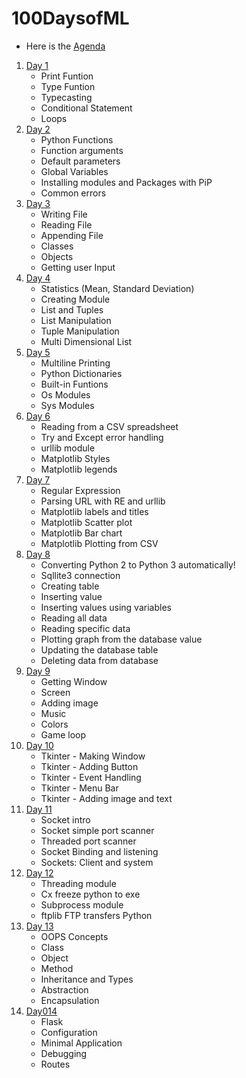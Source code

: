# 100DaysofML
- Here is the [Agenda](https://github.com/CoderToCode/100DaysofML/blob/master/Curriculum.md)
1. [Day 1](https://github.com/CoderToCode/100DaysofML/blob/master/Day001.ipynb)
    * Print Funtion
    * Type Funtion 
    * Typecasting
    * Conditional Statement
    * Loops
2. [Day 2](https://github.com/CoderToCode/100DaysofML/blob/master/Day002.ipynb)
    * Python Functions
    * Function arguments
    * Default parameters
    * Global Variables
    * Installing modules and Packages with PiP
    * Common errors
3. [Day 3](Day003.ipynb)
    * Writing File
    * Reading File
    * Appending File
    * Classes
    * Objects
    * Getting user Input
4. [Day 4](Day004.ipynb)
    * Statistics (Mean, Standard Deviation)
    * Creating Module
    * List and Tuples
    * List Manipulation
    * Tuple Manipulation
    * Multi Dimensional List
5. [Day 5](Day005.ipynb)
    * Multiline Printing
    * Python Dictionaries
    * Built-in Funtions
    * Os Modules
    * Sys Modules
6. [Day 6](Day006.ipynb)
    * Reading from a CSV spreadsheet
    * Try and Except error handling
    * urllib module
    * Matplotlib Styles
    * Matplotlib legends
7. [Day 7](Day007.ipynb)
    * Regular Expression
    * Parsing URL with RE and urllib
    * Matplotlib labels and titles
    * Matplotlib Scatter plot
    * Matplotlib Bar chart
    * Matplotlib Plotting from CSV
8. [Day 8](Day008.ipynb)
    * Converting Python 2 to Python 3 automatically!
    * Sqllite3 connection
    * Creating table
    * Inserting value
    * Inserting values using variables
    * Reading all data
    * Reading specific data
    * Plotting graph from the database value
    * Updating the database table
    * Deleting data from database
9. [Day 9](Day009.ipynb)
    * Getting Window
    * Screen
    * Adding image
    * Music
    * Colors
    * Game loop
10. [Day 10](Day010.ipynb)
    * Tkinter - Making Window
    * Tkinter - Adding Button
    * Tkinter - Event Handling
    * Tkinter - Menu Bar
    * Tkinter - Adding image and text
11. [Day 11](Day011.ipynb)
    * Socket intro
    * Socket simple port scanner
    * Threaded port scanner
    * Socket Binding and listening
    * Sockets: Client and system
12. [Day 12](Day012.ipynb)
    * Threading module
    * Cx freeze python to exe
    * Subprocess module
    * ftplib FTP transfers Python
13. [Day 13](Day013.ipynb)   
    * OOPS Concepts    
    * Class    
    * Object   
    * Method    
    * Inheritance and Types    
    * Abstraction   
    * Encapsulation
14. [Day014](Day014.py)
    * Flask
    * Configuration
    * Minimal Application
    * Debugging
    * Routes